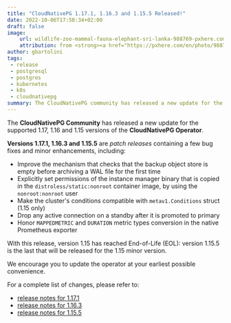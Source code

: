 ```yaml
---
title: "CloudNativePG 1.17.1, 1.16.3 and 1.15.5 Released!"
date: 2022-10-06T17:58:34+02:00
draft: false
image:
    url: wildlife-zoo-mammal-fauna-elephant-sri-lanka-988769-pxhere.com.jpg
    attribution: from <strong><a href="https://pxhere.com/en/photo/988769?utm_content=clipUser&utm_medium=referral&utm_source=pxhere">PxHere</a></strong>
author: gbartolini
tags:
 - release
 - postgresql
 - postgres
 - kubernetes
 - k8s
 - cloudnativepg
summary: The CloudNativePG community has released a new update for the supported 1.17, 1.16 and 1.15 versions of the CloudNativePG operator. Version 1.15 has reached End-of-Life (EOL).
---
```

The **CloudNativePG Community** has released a new update for the supported
1.17, 1.16 and 1.15 versions of the **CloudNativePG Operator**.

**Versions 1.17.1, 1.16.3 and 1.15.5** are *patch releases* containing a few
bug fixes and minor enhancements, including:

- Improve the mechanism that checks that the backup object store is empty
  before archiving a WAL file for the first time
- Explicitly set permissions of the instance manager binary that is copied in
  the `distroless/static:nonroot` container image, by using the
  `nonroot:nonroot` user
- Make the cluster's conditions compatible with `metav1.Conditions` struct (1.15 only)
- Drop any active connection on a standby after it is promoted to primary
- Honor `MAPPEDMETRIC` and `DURATION` metric types conversion in the native Prometheus exporter

With this release, version 1.15 has reached End-of-Life (EOL): version 1.15.5
is the last that will be released for the 1.15 minor version.

We encourage you to update the operator at your earliest possible convenience.

For a complete list of changes, please refer to:

- [release notes for 1.17.1](https://cloudnative-pg.io/documentation/1.16/release_notes/v1.17/)
- [release notes for 1.16.3](https://cloudnative-pg.io/documentation/1.16/release_notes/v1.16/)
- [release notes for 1.15.5](https://cloudnative-pg.io/documentation/1.15/release_notes/v1.15/)

<!--
# About CloudNativePg

[CloudNativePG](https://cloudnative-pg.io) is an open source Kubernetes
Operator for PostgreSQL workloads that orchestrates the full life cycle of a
PostgreSQL cluster, from bootstrapping and configuration, through high
availability and connection routing, to backups and disaster recovery.
CloudNativePG relies on PostgreSQL’s native streaming replication to distribute
data across pods, nodes, and zones, using standard Kubernetes patterns.
Replicas can be scaled up and down in a Kubernetes native manner, and the
operator automatically and safely reconfigure replication as appropriate.
CloudNativePG is the first PostgreSQL Operator to pursue the whole graduation
process with the Cloud Native Computing Foundation (CNCF) by submitting the
request to join the Sandbox in April 2022.
[CloudNativePG is a project originally created and supported by EDB](https://www.enterprisedb.com/products/cloud-native-postgresql-kubernetes-ha-clusters-k8s-containers-scalable).

-->
